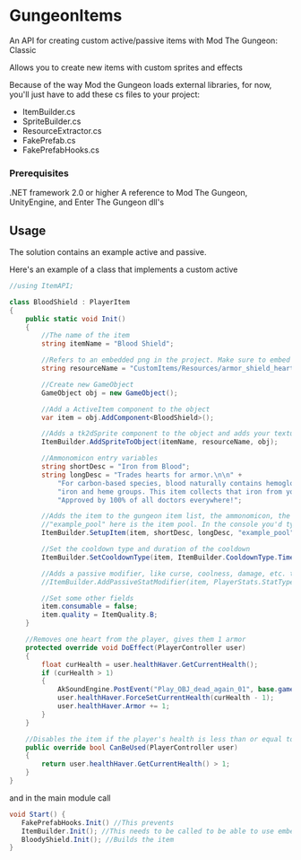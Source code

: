 # GungeonItems
An API for creating custom active/passive items with Mod The Gungeon: Classic

Allows you to create new items with custom sprites and effects

Because of the way Mod the Gungeon loads external libraries, for now, you'll just have to add these cs files to your project:

- ItemBuilder.cs
- SpriteBuilder.cs
- ResourceExtractor.cs
- FakePrefab.cs
- FakePrefabHooks.cs

### Prerequisites

.NET framework 2.0 or higher
A reference to Mod The Gungeon, UnityEngine, and Enter The Gungeon dll's

## Usage

The solution contains an example active and passive.

Here's an example of a class that implements a custom active 

```csharp
//using ItemAPI;

class BloodShield : PlayerItem
{
    public static void Init()
    {
        //The name of the item
        string itemName = "Blood Shield";

        //Refers to an embedded png in the project. Make sure to embed your resources!
        string resourceName = "CustomItems/Resources/armor_shield_heart_idle_001";

        //Create new GameObject
        GameObject obj = new GameObject();

        //Add a ActiveItem component to the object
        var item = obj.AddComponent<BloodShield>();

        //Adds a tk2dSprite component to the object and adds your texture to the item sprite collection
        ItemBuilder.AddSpriteToObject(itemName, resourceName, obj);

        //Ammonomicon entry variables
        string shortDesc = "Iron from Blood";
        string longDesc = "Trades hearts for armor.\n\n" +
            "For carbon-based species, blood naturally contains hemoglobin, a molecule composed of " +
            "iron and heme groups. This item collects that iron from your blood and forges it into armor.\n\n" +
            "Approved by 100% of all doctors everywhere!";

        //Adds the item to the gungeon item list, the ammonomicon, the loot table, etc.
        //"example_pool" here is the item pool. In the console you'd type "give example_pool:sweating_bullets"
        ItemBuilder.SetupItem(item, shortDesc, longDesc, "example_pool");

        //Set the cooldown type and duration of the cooldown
        ItemBuilder.SetCooldownType(item, ItemBuilder.CooldownType.Timed, 1.5f);

        //Adds a passive modifier, like curse, coolness, damage, etc. to the item. Works for passives and actives.
        //ItemBuilder.AddPassiveStatModifier(item, PlayerStats.StatType.Curse, 1);

        //Set some other fields
        item.consumable = false;
        item.quality = ItemQuality.B;
    }

    //Removes one heart from the player, gives them 1 armor
    protected override void DoEffect(PlayerController user)
    {
        float curHealth = user.healthHaver.GetCurrentHealth();
        if (curHealth > 1)
        {
            AkSoundEngine.PostEvent("Play_OBJ_dead_again_01", base.gameObject);
            user.healthHaver.ForceSetCurrentHealth(curHealth - 1);
            user.healthHaver.Armor += 1;
        }
    }

    //Disables the item if the player's health is less than or equal to 1 heart
    public override bool CanBeUsed(PlayerController user)
    {
        return user.healthHaver.GetCurrentHealth() > 1;
    }
}

```

and in the main module call
```csharp
void Start() {
   FakePrefabHooks.Init() //This prevents 
   ItemBuilder.Init(); //This needs to be called to be able to use embedded resources
   BloodyShield.Init(); //Builds the item
}
```
